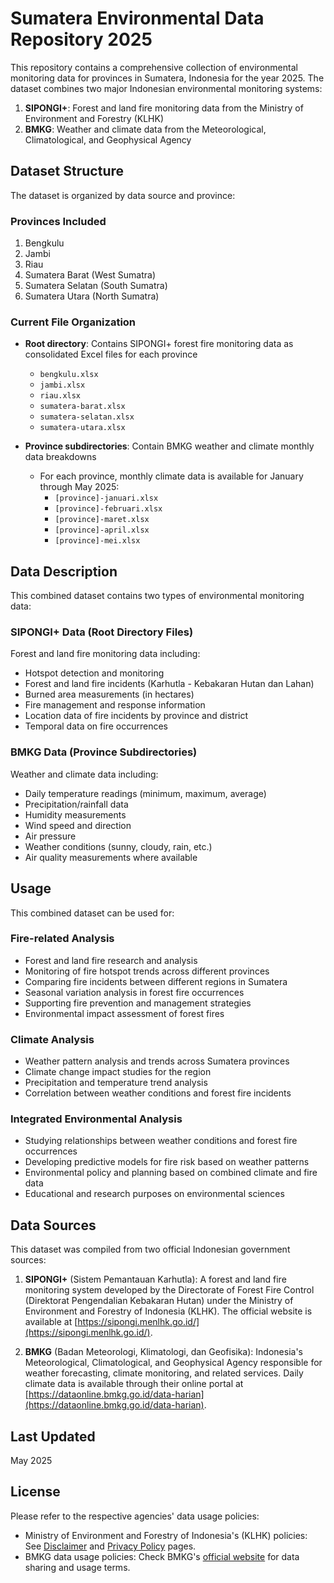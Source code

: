 # Sumatera Environmental Data Repository 2025

This repository contains a comprehensive collection of environmental monitoring data for provinces in Sumatera, Indonesia for the year 2025. The dataset combines two major Indonesian environmental monitoring systems:

1. **SIPONGI+**: Forest and land fire monitoring data from the Ministry of Environment and Forestry (KLHK)
2. **BMKG**: Weather and climate data from the Meteorological, Climatological, and Geophysical Agency

## Dataset Structure

The dataset is organized by data source and province:

### Provinces Included

1. Bengkulu
2. Jambi
3. Riau
4. Sumatera Barat (West Sumatra)
5. Sumatera Selatan (South Sumatra)
6. Sumatera Utara (North Sumatra)

### Current File Organization

- **Root directory**: Contains SIPONGI+ forest fire monitoring data as consolidated Excel files for each province
  - `bengkulu.xlsx`
  - `jambi.xlsx`
  - `riau.xlsx`
  - `sumatera-barat.xlsx`
  - `sumatera-selatan.xlsx`
  - `sumatera-utara.xlsx`

- **Province subdirectories**: Contain BMKG weather and climate monthly data breakdowns
  - For each province, monthly climate data is available for January through May 2025:
    - `[province]-januari.xlsx`
    - `[province]-februari.xlsx`
    - `[province]-maret.xlsx`
    - `[province]-april.xlsx`
    - `[province]-mei.xlsx`

## Data Description

This combined dataset contains two types of environmental monitoring data:

### SIPONGI+ Data (Root Directory Files)
Forest and land fire monitoring data including:
- Hotspot detection and monitoring
- Forest and land fire incidents (Karhutla - Kebakaran Hutan dan Lahan)
- Burned area measurements (in hectares)
- Fire management and response information
- Location data of fire incidents by province and district
- Temporal data on fire occurrences

### BMKG Data (Province Subdirectories)
Weather and climate data including:
- Daily temperature readings (minimum, maximum, average)
- Precipitation/rainfall data
- Humidity measurements
- Wind speed and direction
- Air pressure
- Weather conditions (sunny, cloudy, rain, etc.)
- Air quality measurements where available

## Usage

This combined dataset can be used for:

### Fire-related Analysis
- Forest and land fire research and analysis
- Monitoring of fire hotspot trends across different provinces
- Comparing fire incidents between different regions in Sumatera
- Seasonal variation analysis in forest fire occurrences
- Supporting fire prevention and management strategies
- Environmental impact assessment of forest fires

### Climate Analysis
- Weather pattern analysis and trends across Sumatera provinces
- Climate change impact studies for the region
- Precipitation and temperature trend analysis
- Correlation between weather conditions and forest fire incidents

### Integrated Environmental Analysis
- Studying relationships between weather conditions and forest fire occurrences
- Developing predictive models for fire risk based on weather patterns
- Environmental policy and planning based on combined climate and fire data
- Educational and research purposes on environmental sciences

## Data Sources

This dataset was compiled from two official Indonesian government sources:

1. **SIPONGI+** (Sistem Pemantauan Karhutla): A forest and land fire monitoring system developed by the Directorate of Forest Fire Control (Direktorat Pengendalian Kebakaran Hutan) under the Ministry of Environment and Forestry of Indonesia (KLHK). The official website is available at [https://sipongi.menlhk.go.id/](https://sipongi.menlhk.go.id/).

2. **BMKG** (Badan Meteorologi, Klimatologi, dan Geofisika): Indonesia's Meteorological, Climatological, and Geophysical Agency responsible for weather forecasting, climate monitoring, and related services. Daily climate data is available through their online portal at [https://dataonline.bmkg.go.id/data-harian](https://dataonline.bmkg.go.id/data-harian).

## Last Updated

May 2025

## License

Please refer to the respective agencies' data usage policies:
- Ministry of Environment and Forestry of Indonesia's (KLHK) policies: See [Disclaimer](https://sipongi.menlhk.go.id/disclaimer-ft) and [Privacy Policy](https://sipongi.menlhk.go.id/privacy-policy) pages.
- BMKG data usage policies: Check BMKG's [official website](https://www.bmkg.go.id/) for data sharing and usage terms.
